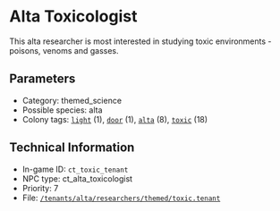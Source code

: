 # Alta Toxicologist

This alta researcher is most interested in studying toxic environments - poisons, venoms and gasses.

## Parameters

- Category: themed_science
- Possible species: alta
- Colony tags: [`light`](https://ceterai.github.io/MyEnternia/Wiki/Tags/Light) (1), [`door`](https://ceterai.github.io/MyEnternia/Wiki/Tags/Door) (1), [`alta`](https://ceterai.github.io/MyEnternia/Wiki/Tags/Alta) (8), [`toxic`](https://ceterai.github.io/MyEnternia/Wiki/Tags/Toxic) (18)

## Technical Information

- In-game ID: `ct_toxic_tenant`
- NPC type: ct_alta_toxicologist
- Priority: 7
- File: [`/tenants/alta/researchers/themed/toxic.tenant`](https://github.com/Ceterai/Enternia/blob/main/tenants/alta/researchers/themed/toxic.tenant)

